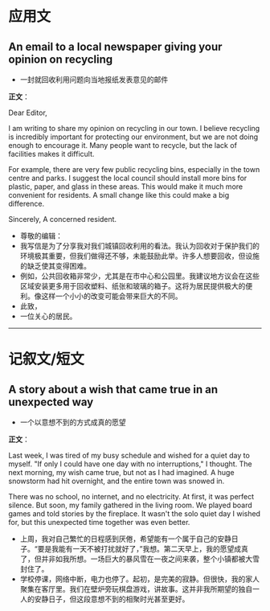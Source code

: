 # 应用文

## An email to a local newspaper giving your opinion on recycling
- 一封就回收利用问题向当地报纸发表意见的邮件

**正文**：

Dear Editor,

I am writing to share my opinion on recycling in our town. I believe recycling is incredibly important for protecting our environment, but we are not doing enough to encourage it. Many people want to recycle, but the lack of facilities makes it difficult.

For example, there are very few public recycling bins, especially in the town centre and parks. I suggest the local council should install more bins for plastic, paper, and glass in these areas. This would make it much more convenient for residents. A small change like this could make a big difference.

Sincerely,
A concerned resident.

- 尊敬的编辑：
- 我写信是为了分享我对我们城镇回收利用的看法。我认为回收对于保护我们的环境极其重要，但我们做得还不够，未能鼓励此举。许多人想要回收，但设施的缺乏使其变得困难。
- 例如，公共回收箱非常少，尤其是在市中心和公园里。我建议地方议会在这些区域安装更多用于回收塑料、纸张和玻璃的箱子。这将为居民提供极大的便利。像这样一个小小的改变可能会带来巨大的不同。
- 此致，
- 一位关心的居民。

---

# 记叙文/短文

## A story about a wish that came true in an unexpected way
- 一个以意想不到的方式成真的愿望

**正文**：

Last week, I was tired of my busy schedule and wished for a quiet day to myself. "If only I could have one day with no interruptions," I thought. The next morning, my wish came true, but not as I had imagined. A huge snowstorm had hit overnight, and the entire town was snowed in.

There was no school, no internet, and no electricity. At first, it was perfect silence. But soon, my family gathered in the living room. We played board games and told stories by the fireplace. It wasn't the solo quiet day I wished for, but this unexpected time together was even better.

- 上周，我对自己繁忙的日程感到厌倦，希望能有一个属于自己的安静日子。“要是我能有一天不被打扰就好了，”我想。第二天早上，我的愿望成真了，但并非如我所想。一场巨大的暴风雪在一夜之间来袭，整个小镇都被大雪封住了。
- 学校停课，网络中断，电力也停了。起初，是完美的寂静。但很快，我的家人聚集在客厅里。我们在壁炉旁玩棋盘游戏，讲故事。这并非我所期望的独自一人的安静日子，但这段意想不到的相聚时光甚至更好。
